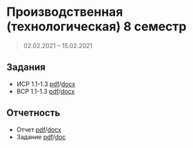 # Производственная (технологическая) 8 семестр
> 02.02.2021 – 15.02.2021

## Задания
+ ИСР 1.1-1.3 [pdf](https://github.com/MozartArthur/practic8sem/blob/main/%D0%98%D0%A1%D0%A0%201.1-1.3%20%D0%9A%D0%BE%D0%BC%D0%B8%D1%81%D1%81%D0%B0%D1%80%D0%BE%D0%B2%D0%B0%20%D0%92.%D0%92..pdf)/[docx](https://github.com/MozartArthur/practic8sem/blob/main/%D0%98%D0%A1%D0%A0%201.1-1.3%20%D0%9A%D0%BE%D0%BC%D0%B8%D1%81%D1%81%D0%B0%D1%80%D0%BE%D0%B2%D0%B0%20%D0%92.%D0%92..docx)
+ ВСР 1.1-1.3 [pdf](https://github.com/MozartArthur/practic8sem/blob/main/%D0%92%D0%A1%D0%A0%201.1-1.3%20%D0%9A%D0%BE%D0%BC%D0%B8%D1%81%D1%81%D0%B0%D1%80%D0%BE%D0%B2%D0%B0%20%D0%92.%D0%92.pdf)/[docx](https://github.com/MozartArthur/practic8sem/blob/main/%D0%92%D0%A1%D0%A0%201.1-1.3%20%D0%9A%D0%BE%D0%BC%D0%B8%D1%81%D1%81%D0%B0%D1%80%D0%BE%D0%B2%D0%B0%20%D0%92.%D0%92.docx)

## Отчетность
+ Отчет [pdf](https://github.com/MozartArthur/practic8sem/blob/main/%D0%9E%D1%82%D1%87%D0%B5%D1%82%20%D0%A2%D0%B5%D1%85%D0%BD%D0%BE%D0%BB%D0%BE%D0%B3%D0%B8%D1%87%D0%B5%D1%81%D0%BA%D0%B0%20%D0%BF%D1%80%D0%B0%D0%BA%D1%82%D0%B8%D0%BA%D0%B0.%20%D0%9A%D0%BE%D0%BC%D0%B8%D1%81%D1%81%D0%B0%D1%80%D0%BE%D0%B2%D0%B0%20%D0%92.%D0%92.%204%D0%98%D0%92%D0%A2.pdf)/[docx](https://github.com/MozartArthur/practic8sem/blob/main/%D0%9E%D1%82%D1%87%D0%B5%D1%82%20%D0%A2%D0%B5%D1%85%D0%BD%D0%BE%D0%BB%D0%BE%D0%B3%D0%B8%D1%87%D0%B5%D1%81%D0%BA%D0%B0%20%D0%BF%D1%80%D0%B0%D0%BA%D1%82%D0%B8%D0%BA%D0%B0.%20%D0%9A%D0%BE%D0%BC%D0%B8%D1%81%D1%81%D0%B0%D1%80%D0%BE%D0%B2%D0%B0%20%D0%92.%D0%92.%204%D0%98%D0%92%D0%A2.docx)
+ Задание [pdf](https://github.com/MozartArthur/practic8sem/blob/main/%D0%97%D0%B0%D0%B4%D0%B0%D0%BD%D0%B8%D0%B5%20%D0%A2%D0%B5%D1%85%D0%BD%D0%BE%D0%BB%D0%BE%D0%B3%D0%B8%D1%87%D0%B5%D1%81%D0%BA%D0%B0%20%D0%BF%D1%80%D0%B0%D0%BA%D1%82%D0%B8%D0%BA%D0%B0.%20%D0%9A%D0%BE%D0%BC%D0%B8%D1%81%D1%81%D0%B0%D1%80%D0%BE%D0%B2%D0%B0%20%D0%92.%D0%92.%204%D0%98%D0%92%D0%A2.pdf)/[doc](https://github.com/MozartArthur/practic8sem/blob/main/%D0%97%D0%B0%D0%B4%D0%B0%D0%BD%D0%B8%D0%B5%20%D0%A2%D0%B5%D1%85%D0%BD%D0%BE%D0%BB%D0%BE%D0%B3%D0%B8%D1%87%D0%B5%D1%81%D0%BA%D0%B0%20%D0%BF%D1%80%D0%B0%D0%BA%D1%82%D0%B8%D0%BA%D0%B0.%20%D0%9A%D0%BE%D0%BC%D0%B8%D1%81%D1%81%D0%B0%D1%80%D0%BE%D0%B2%D0%B0%20%D0%92.%D0%92.%204%D0%98%D0%92%D0%A2.doc)
